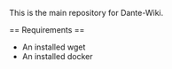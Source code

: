 
This is the main repository for Dante-Wiki.



== Requirements ==
* An installed wget
* An installed docker



